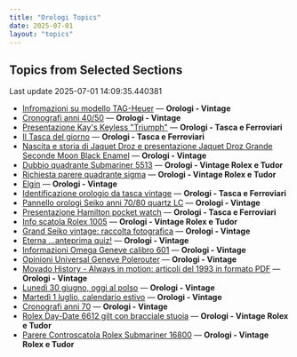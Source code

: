 ```yaml
---
title: "Orologi Topics"
date: 2025-07-01
layout: "topics"
---
```


## Topics from Selected Sections

Last update 2025-07-01 14:09:35.440381

- [Infromazioni su modello TAG-Heuer](https://orologi.forumfree.it/?t=80739893) — **Orologi - Vintage**
- [Cronografi anni 40/50](https://orologi.forumfree.it/?t=80740948) — **Orologi - Vintage**
- [Presentazione Kay's Keyless "Triumph"](https://orologi.forumfree.it/?t=80739994) — **Orologi - Tasca e Ferroviari**
- [Il Tasca del giorno](https://orologi.forumfree.it/?t=80702163) — **Orologi - Tasca e Ferroviari**
- [Nascita e storia di Jaquet Droz e presentazione Jaquet Droz Grande Seconde Moon Black Enamel](https://orologi.forumfree.it/?t=80735554) — **Orologi - Vintage**
- [Dubbio quadrante Submariner 5513](https://orologi.forumfree.it/?t=80739615) — **Orologi - Vintage Rolex e Tudor**
- [Richiesta parere quadrante sigma](https://orologi.forumfree.it/?t=80741429) — **Orologi - Vintage Rolex e Tudor**
- [Elgin](https://orologi.forumfree.it/?t=80741053) — **Orologi - Vintage**
- [Identificazione orologio da tasca vintage](https://orologi.forumfree.it/?t=80740995) — **Orologi - Tasca e Ferroviari**
- [Pannello orologi Seiko anni 70/80 quartz LC](https://orologi.forumfree.it/?t=80740844) — **Orologi - Vintage**
- [Presentazione Hamilton pocket watch](https://orologi.forumfree.it/?t=80737325) — **Orologi - Tasca e Ferroviari**
- [Info scatola Rolex 1005](https://orologi.forumfree.it/?t=80741151) — **Orologi - Vintage Rolex e Tudor**
- [Grand Seiko vintage: raccolta fotografica](https://orologi.forumfree.it/?t=80435129) — **Orologi - Vintage**
- [Eterna ...anteprima quiz!](https://orologi.forumfree.it/?t=80660771) — **Orologi - Vintage**
- [Informazioni Omega Geneve calibro 601](https://orologi.forumfree.it/?t=80741162) — **Orologi - Vintage**
- [Opinioni Universal Geneve Polerouter](https://orologi.forumfree.it/?t=80739736) — **Orologi - Vintage**
- [Movado History - Always in motion: articoli del 1993 in formato PDF](https://orologi.forumfree.it/?t=80255647) — **Orologi - Vintage**
- [Lunedì 30 giugno, oggi al polso](https://orologi.forumfree.it/?t=80740175) — **Orologi - Vintage**
- [Martedì 1 luglio, calendario estivo](https://orologi.forumfree.it/?t=80742662) — **Orologi - Vintage**
- [Cronografi anni 70](https://orologi.forumfree.it/?t=78312852) — **Orologi - Vintage**
- [Rolex Day-Date 6612 gilt con bracciale stuoia](https://orologi.forumfree.it/?t=80717292) — **Orologi - Vintage Rolex e Tudor**
- [Parere Controscatola Rolex Submariner 16800](https://orologi.forumfree.it/?t=80724626) — **Orologi - Vintage Rolex e Tudor**
